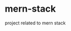 # mern-stack
project related to mern stack
<!-- 
git branch
git status
git add .
git commit -m "Updated something"
git push 
-->
